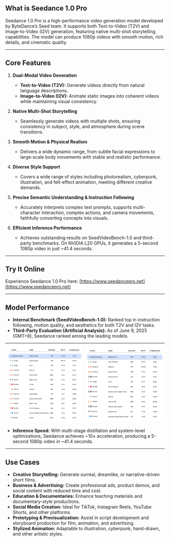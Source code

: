 ## What is Seedance 1.0 Pro

Seedance 1.0 Pro is a high-performance video generation model developed by ByteDance’s Seed team. It supports both Text-to-Video (T2V) and Image-to-Video (I2V) generation, featuring native multi-shot storytelling capabilities. The model can produce 1080p videos with smooth motion, rich details, and cinematic quality.

---

## Core Features

1. **Dual-Modal Video Generation**

   - **Text-to-Video (T2V):** Generate videos directly from natural language descriptions.
   - **Image-to-Video (I2V):** Animate static images into coherent videos while maintaining visual consistency.

2. **Native Multi-Shot Storytelling**

   - Seamlessly generate videos with multiple shots, ensuring consistency in subject, style, and atmosphere during scene transitions.

3. **Smooth Motion & Physical Realism**

   - Delivers a wide dynamic range, from subtle facial expressions to large-scale body movements with stable and realistic performance.

4. **Diverse Style Support**

   - Covers a wide range of styles including photorealism, cyberpunk, illustration, and felt-effect animation, meeting different creative demands.

5. **Precise Semantic Understanding & Instruction Following**

   - Accurately interprets complex text prompts, supports multi-character interaction, complex actions, and camera movements, faithfully converting concepts into visuals.

6. **Efficient Inference Performance**
   - Achieves outstanding results on SeedVideoBench-1.0 and third-party benchmarks. On NVIDIA L20 GPUs, it generates a 5-second 1080p video in just ~41.4 seconds.

---

## Try It Online

Experience Seedance 1.0 Pro here: [https://www.seedancepro.net](https://www.seedancepro.net)

---

## Model Performance

- **Internal Benchmark (SeedVideoBench-1.0):** Ranked top in instruction following, motion quality, and aesthetics for both T2V and I2V tasks.
- **Third-Party Evaluation (Artificial Analysis):** As of June 9, 2025 (GMT+8), Seedance ranked among the leading models.

| ![图1](./assets/1.jpg) | ![图2](./assets/2.jpg) |
| ---------------------- | ---------------------- |

- **Inference Speed:** With multi-stage distillation and system-level optimizations, Seedance achieves ~10× acceleration, producing a 5-second 1080p video in ~41.4 seconds.

---

## Use Cases

- **Creative Storytelling:** Generate surreal, dreamlike, or narrative-driven short films.
- **Business & Advertising:** Create professional ads, product demos, and social content with reduced time and cost.
- **Education & Documentaries:** Enhance teaching materials and documentary-style productions.
- **Social Media Creation:** Ideal for TikTok, Instagram Reels, YouTube Shorts, and other platforms.
- **Prototyping & Previsualization:** Assist in script development and storyboard production for film, animation, and advertising.
- **Stylized Animation:** Adaptable to illustration, cyberpunk, hand-drawn, and other artistic styles.
